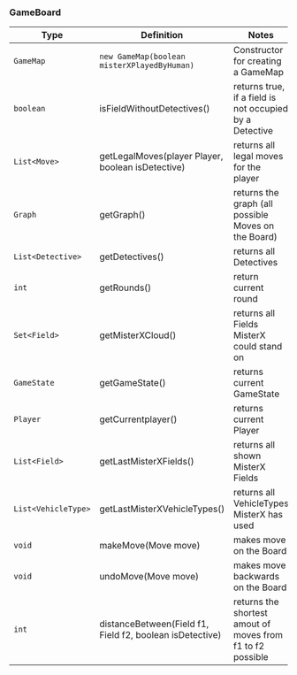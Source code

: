 ### GameBoard

| Type   | Definition                              | Notes                                                     |
|--------|-----------------------------------------|-----------------------------------------------------------|
| `GameMap` | `new GameMap(boolean misterXPlayedByHuman)` | Constructor for creating a GameMap|
| `boolean` | isFieldWithoutDetectives() | returns true, if a field is not occupied by a Detective |
| `List<Move>` | getLegalMoves(player Player, boolean isDetective) | returns all legal moves for the player |
| `Graph` | getGraph() | returns the graph (all possible Moves on the Board) |
| `List<Detective>` | getDetectives() | returns all Detectives |
| `int` | getRounds() | return current round |
| `Set<Field>` | getMisterXCloud() | returns all Fields MisterX could stand on |
| `GameState` | getGameState() | returns current GameState |
| `Player` | getCurrentplayer() | returns current Player |
| `List<Field>` | getLastMisterXFields() | returns all shown MisterX Fields |
| `List<VehicleType>` | getLastMisterXVehicleTypes() | returns all VehicleTypes MisterX has used |
| `void` | makeMove(Move move) | makes move on the Board |
| `void` | undoMove(Move move) | makes move backwards on the Board |
| `int` | distanceBetween(Field f1, Field f2, boolean isDetective) | returns the shortest amout of moves from f1 to f2 possible |

